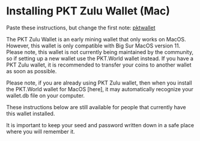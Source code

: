 # Installing PKT Zulu Wallet (Mac)
Paste these instructions, but change the first note: [pktwallet](https://docs.pkt.cash/en/latest/pktwalletgui/)

The PKT Zulu Wallet is an early mining wallet that only works on MacOS. However, this wallet is only compatible with Big Sur MacOS version 11. Please note, this wallet is not currently being maintained by the community, so if setting up a new wallet use the PKT.World wallet instead. If you have a PKT Zulu wallet, it is recommended to transfer your coins to another wallet as soon as possible.

Please note, if you are already using PKT Zulu wallet, then when you install the PKT.World wallet for MacOS [here], it may automatically recognize your wallet.db file on your computer. 

These instructions below are still available for people that currently have this wallet installed.

It is important to keep your seed and password written down in a safe place where you will remember it.

